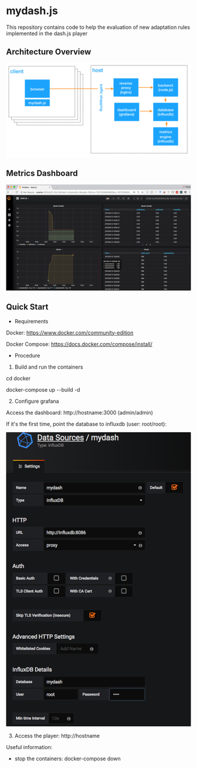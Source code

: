 # mydash.js

This repository contains code to help the evaluation of new adaptation rules implemented in the dash.js player

## Architecture Overview

![Architecture Overview](docs/architecture.png?raw=true "Architecture Overview")

## Metrics Dashboard

![Metrics Dashboard](docs/dashboard.png?raw=true "Metrics Dashboard")

## Quick Start

- Requirements

Docker: https://www.docker.com/community-edition

Docker Compose: https://docs.docker.com/compose/install/

- Procedure

1. Build and run the containers

cd docker

docker-compose up --build -d

2. Configure grafana

Access the dashboard: http://hostname:3000 (admin/admin)

If it's the first time, point the database to influxdb (user: root/root):

![Grafana config](docs/grafana-config.png?raw=true "Grafana config")


3. Access the player: http://hostname

Useful information:

- stop the containers: docker-compose down

